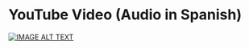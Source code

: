 # YouTube Video (Audio in Spanish)

[![IMAGE ALT TEXT](http://img.youtube.com/vi/5G1aAqbm_9w/0.jpg)](https://youtu.be/5G1aAqbm_9w "API de Bitso - Instalación e Introducción de Requisitos")
